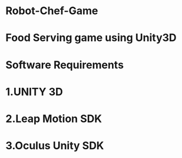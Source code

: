 # Robot-Chef-Game
# Food Serving game using Unity3D 

# Software Requirements
# 1.UNITY 3D
# 2.Leap Motion SDK
# 3.Oculus Unity SDK
